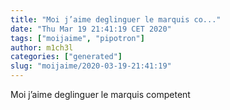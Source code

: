 ```yaml
---
title: "Moi j’aime deglinguer le marquis co..."
date: "Thu Mar 19 21:41:19 CET 2020"
tags: ["moijaime", "pipotron"]
author: m1ch3l
categories: ["generated"]
slug: "moijaime/2020-03-19-21:41:19"
---
```


Moi j’aime deglinguer le marquis competent

